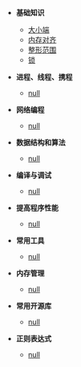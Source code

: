 - **基础知识**
  
  - [大小端](linux_c_programming/base/endian.md)
  - [内存对齐](linux_c_programming/base/memory_alignment.md)
  - [整形范围](linux_c_programming/base/integer_range.md)
  - [锁](linux_c_programming/base/lock.md)

- **进程、线程、携程**
  
  - [null](linux_c_programming/process/)

- **网络编程**
  
  - [null](linux_c_programming/network/)

- **数据结构和算法**
  
  - [null](linux_c_programming/algorithm/)

- **编译与调试**
  
  - [null](linux_c_programming/debug/)

- **提高程序性能**
  
  - [null](linux_c_programming/performance/)

- **常用工具**
  
  - [null](linux_c_programming/tools/)

- **内存管理**
  
  - [null](linux_c_programming/memory/)

- **常用开源库**
  
  - [null](linux_c_programming/libs/)

- **正则表达式**
  
  - [null](linux_c_programming/re/)